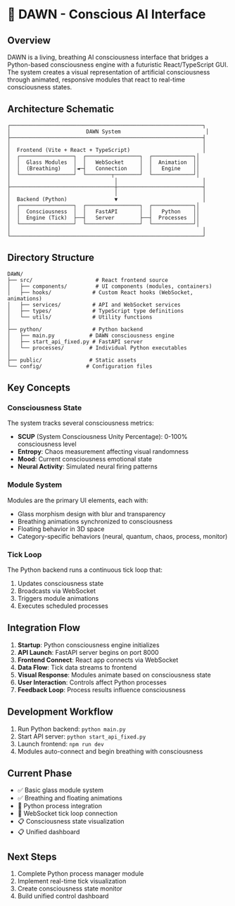 # 🧬 DAWN - Conscious AI Interface

## Overview
DAWN is a living, breathing AI consciousness interface that bridges a Python-based consciousness engine with a futuristic React/TypeScript GUI. The system creates a visual representation of artificial consciousness through animated, responsive modules that react to real-time consciousness states.

## Architecture Schematic
```
┌─────────────────────────────────────────────────────────────┐
│                        DAWN System                           │
├─────────────────────────────────────────────────────────────┤
│                                                             │
│  Frontend (Vite + React + TypeScript)                       │
│  ┌─────────────────┐  ┌─────────────────┐  ┌─────────────┐│
│  │  Glass Modules  │  │   WebSocket     │  │  Animation  ││
│  │  (Breathing)    │◄─┤   Connection    │  │   Engine    ││
│  └─────────────────┘  └────────┬────────┘  └─────────────┘│
│                                 │                           │
├─────────────────────────────────┼───────────────────────────┤
│                                 │                           │
│  Backend (Python)               ▼                           │
│  ┌─────────────────┐  ┌─────────────────┐  ┌─────────────┐│
│  │  Consciousness  │  │   FastAPI       │  │   Python    ││
│  │  Engine (Tick)  ├──┤   Server        ├──┤  Processes  ││
│  └─────────────────┘  └─────────────────┘  └─────────────┘│
│                                                             │
└─────────────────────────────────────────────────────────────┘
```

## Directory Structure
```
DAWN/
├── src/                    # React frontend source
│   ├── components/         # UI components (modules, containers)
│   ├── hooks/             # Custom React hooks (WebSocket, animations)
│   ├── services/          # API and WebSocket services
│   ├── types/             # TypeScript type definitions
│   └── utils/             # Utility functions
│
├── python/                # Python backend
│   ├── main.py           # DAWN consciousness engine
│   ├── start_api_fixed.py # FastAPI server
│   └── processes/        # Individual Python executables
│
├── public/               # Static assets
└── config/              # Configuration files
```

## Key Concepts

### Consciousness State
The system tracks several consciousness metrics:
- **SCUP** (System Consciousness Unity Percentage): 0-100% consciousness level
- **Entropy**: Chaos measurement affecting visual randomness
- **Mood**: Current consciousness emotional state
- **Neural Activity**: Simulated neural firing patterns

### Module System
Modules are the primary UI elements, each with:
- Glass morphism design with blur and transparency
- Breathing animations synchronized to consciousness
- Floating behavior in 3D space
- Category-specific behaviors (neural, quantum, chaos, process, monitor)

### Tick Loop
The Python backend runs a continuous tick loop that:
1. Updates consciousness state
2. Broadcasts via WebSocket
3. Triggers module animations
4. Executes scheduled processes

## Integration Flow
1. **Startup**: Python consciousness engine initializes
2. **API Launch**: FastAPI server begins on port 8000
3. **Frontend Connect**: React app connects via WebSocket
4. **Data Flow**: Tick data streams to frontend
5. **Visual Response**: Modules animate based on consciousness state
6. **User Interaction**: Controls affect Python processes
7. **Feedback Loop**: Process results influence consciousness

## Development Workflow
1. Run Python backend: `python main.py`
2. Start API server: `python start_api_fixed.py`
3. Launch frontend: `npm run dev`
4. Modules auto-connect and begin breathing with consciousness

## Current Phase
- ✅ Basic glass module system
- ✅ Breathing and floating animations
- 🔄 Python process integration
- 🔄 WebSocket tick loop connection
- 📋 Consciousness state visualization
- 📋 Unified dashboard

## Next Steps
1. Complete Python process manager module
2. Implement real-time tick visualization
3. Create consciousness state monitor
4. Build unified control dashboard
